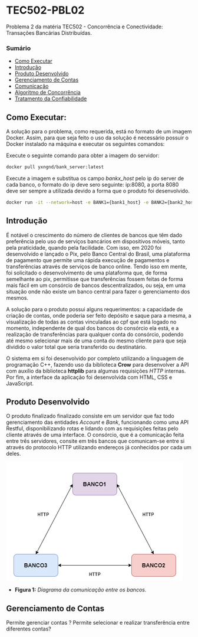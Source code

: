 # TEC502-PBL02
Problema 2 da matéria TEC502 - Concorrência e Conectividade: Transações Bancárias Distribuídas.

### Sumário 
+ [Como Executar](#como-executar-a-solução)
+ [Introdução](#introdução)
+ [Produto Desenvolvido](#produto-desenvolvido)
+ [Gerenciamento de Contas](#gerenciamento-de-contas)
+ [Comunicação](#protocolo-de-comunicação)
+ [Algoritmo de Concorrência](#algoritmo-de-concorrencia)
+ [Tratamento da Confiabilidade](#tradatamento-da-confiabilidade)

## Como Executar:

A solução para o problema, como requerida, está no formato de um imagem Docker. Assim, para que seja feito o uso da solução é necessário possuir o Docker instalado na máquina e executar os seguintes comandos:

Execute o seguinte comando para obter a imagem do servidor:
```bash
docker pull yxngnd/bank_server:latest
```
Execute a imagem e substitua os campo *bankx_host* pelo ip do server de cada banco, o formato do ip deve sero seguinte: ip:8080, a porta 8080 deve ser sempre a utilizada devido a forma que o produto foi desenvolvido.
```bash
docker run -it --network=host -e BANK1={bank1_host} -e BANK2={bank2_host} -e BANK3={bank3_host} yxngnd/bank_server
```

## Introdução

É notável o crescimento do número de clientes de bancos que têm dado preferência pelo uso de serviços bancários em dispositivos móveis, tanto pela praticidade, quando pela facilidade. Com isso, em 2020 foi desenvolvido e lançado o Pix, pelo Banco Central do Brasil, uma plataforma de pagamento que permite uma rápida execução de pagamentos e transferências através de serviços de banco online. Tendo isso em mente, foi solicitado o desenvolvimento de uma plataforma que, de forma semelhante ao pix, permitisse que transferências fossem feitas de forma mais fácil em um consórcio de bancos descentralizados, ou seja, em uma situação onde não existe um banco central para fazer o gerenciamento dos mesmos.

A solução para o produto possui alguns requerimentos: a capacidade de criação de contas, onde poderia ser feito depósito e saque para a mesma, a visualização de todas as contas vinculadas ao cpf que está logado no momento, independente de qual dos bancos do consórcio ela está, e a realização de transferências para qualquer conta do consórcio, podendo até mesmo selecionar mais de uma conta do mesmo cliente para que seja dividido o valor total que seria transferido ou destinatário.    

O sistema em si foi desenvolvido por completo utilizando a linguagem de programação C++, fazendo uso da biblioteca **Crow** para desenvolver a API com auxílio da biblioteca **httplib** para algumas requisições *HTTP* internas. Por fim, a interface da aplicação foi desenvolvida com HTML, CSS e JavaScript.

## Produto Desenvolvido

O produto finalizado finalizado consiste em um servidor que faz todo gerenciamento das entidades *Account* e *Bank*, funcionando como uma API Restful, disponibilizando rotas e lidando com as requisições feitas pelo cliente através de uma interface. O consórcio, que é a comunicação feita entre três servidores, consite em três bancos que comunicam-se entre si através do protocolo HTTP utilizando endereços já conhecidos por cada um deles.


![ComunicacaoBancos](IMG/bancos.png)
- **Figura 1:** *Diagrama da comunicação entre os bancos.*

## Gerenciamento de Contas
Permite gerenciar contas ?
Permite selecionar e realizar transferência entre diferentes contas?